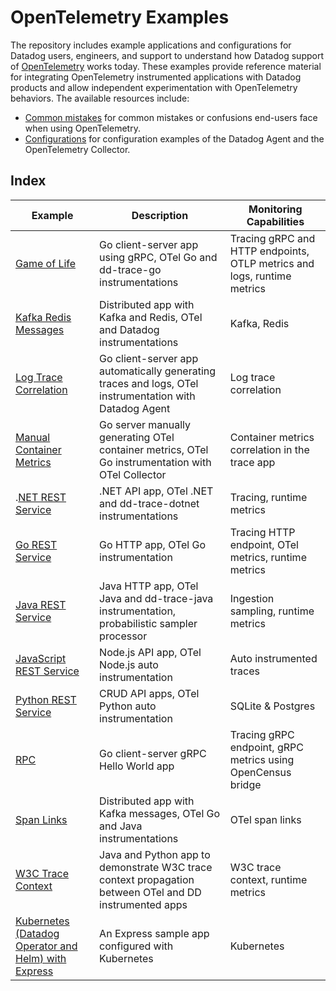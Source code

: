 # OpenTelemetry Examples

The repository includes example applications and configurations for Datadog users, engineers, and support to understand how Datadog support of [OpenTelemetry][1] works today. These examples provide reference material for integrating OpenTelemetry instrumented applications with Datadog products and allow independent experimentation with OpenTelemetry behaviors. The available resources include:
- [Common mistakes][14] for common mistakes or confusions end-users face when using OpenTelemetry.
- [Configurations][15] for configuration examples of the Datadog Agent and the OpenTelemetry Collector.

## Index

| Example  | Description | Monitoring Capabilities |
| ------------- | ------------- | ------------- |
| [Game of Life][2]  | Go client-server app using gRPC, OTel Go and dd-trace-go instrumentations | Tracing gRPC and HTTP endpoints, OTLP metrics and logs, runtime metrics |
| [Kafka Redis Messages][3] | Distributed app with Kafka and Redis, OTel and Datadog instrumentations | Kafka, Redis |
| [Log Trace Correlation][4] | Go client-server app automatically generating traces and logs, OTel instrumentation with Datadog Agent | Log trace correlation |
| [Manual Container Metrics][5] | Go server manually generating OTel container metrics, OTel Go instrumentation with OTel Collector | Container metrics correlation in the trace app |
| .[NET REST Service][6] | .NET API app, OTel .NET and dd-trace-dotnet instrumentations | Tracing, runtime metrics |
| [Go REST Service][7] | Go HTTP app, OTel Go instrumentation | Tracing HTTP endpoint, OTel metrics, runtime metrics |
| [Java REST Service][8] | Java HTTP app, OTel Java and dd-trace-java instrumentation, probabilistic sampler processor | Ingestion sampling, runtime metrics |
| [JavaScript REST Service][9] | Node.js API app, OTel Node.js auto instrumentation | Auto instrumented traces |
| [Python REST Service][10] | CRUD API apps, OTel Python auto instrumentation | SQLite & Postgres |
| [RPC][11] | Go client-server gRPC Hello World app | Tracing gRPC endpoint, gRPC metrics using OpenCensus bridge |
| [Span Links][12] | Distributed app with Kafka messages, OTel Go and Java instrumentations | OTel span links |
| [W3C Trace Context][13] | Java and Python app to demonstrate W3C trace context propagation between OTel and DD instrumented apps | W3C trace context, runtime metrics |
| [Kubernetes (Datadog Operator and Helm) with Express][15] | An Express sample app configured with Kubernetes  | Kubernetes |


[1]: https://opentelemetry.io/
[2]: ./apps/game-of-life/
[3]: ./apps/kafka-redis-messages/
[4]: ./apps/log-trace-correlation/
[5]: ./apps/manual-container-metrics/
[6]: ./apps/rest-services/dotnet/
[7]: ./apps/rest-services/golang/
[8]: ./apps/rest-services/java/
[9]: ./apps/rest-services/js/
[10]: ./apps/rest-services/py/
[11]: ./apps/rpc/
[12]: ./apps/span-links/
[13]: ./apps/w3-trace-context/
[14]: ./guides/common-mistakes.md
[15]: ./configurations/
[16]: ./apps/kubernetes-express-otel/